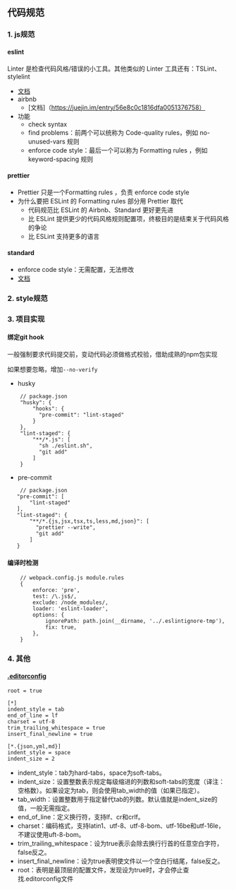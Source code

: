 ## 代码规范
### 1. js规范
#### eslint
Linter 是检查代码风格/错误的小工具。其他类似的 Linter 工具还有：TSLint、stylelint
- [文档](https://cn.eslint.org/)
- airbnb
    - [文档]（https://juejin.im/entry/56e8c0c1816dfa0051376758）
- 功能
    - check syntax
    - find problems：前两个可以统称为 Code-quality rules，例如 no-unused-vars 规则
    - enforce code style：最后一个可以称为 Formatting rules ，例如 keyword-spacing 规则

#### prettier
- Prettier 只是一个Formatting rules ，负责 enforce code style
- 为什么要把 ESLint 的 Formatting rules 部分用 Prettier 取代
    - 代码规范比 ESLint 的 Airbnb、Standard 更好更先进
    - 比 ESLint 提供更少的代码风格规则配置项，终极目的是结束关于代码风格的争论
    - 比 ESLint 支持更多的语言

#### standard
- enforce code style：无需配置，无法修改
- [文档](https://standardjs.com/readme-zhcn.html)

### 2. style规范

### 3. 项目实现
#### 绑定git hook
一般强制要求代码提交前，变动代码必须做格式校验，借助成熟的npm包实现

如果想要忽略，增加`--no-verify`

- husky
```
    // package.json
    "husky": {
        "hooks": {
          "pre-commit": "lint-staged"
        }
    },
    "lint-staged": {
        "**/*.js": [
          "sh ./eslint.sh",
          "git add"
        ]
    }
```
- pre-commit
```
    // package.json
   "pre-commit": [
       "lint-staged"
   ],
   "lint-staged": {
       "**/*.{js,jsx,tsx,ts,less,md,json}": [
         "prettier --write",
         "git add"
       ]
   }
```

#### 编译时检测
```
    // webpack.config.js module.rules
    {
        enforce: 'pre',
        test: /\.js$/,
        exclude: /node_modules/,
        loader: 'eslint-loader',
        options: {
            ignorePath: path.join(__dirname, '../.eslintignore-tmp'),
            fix: true,
        },
    }
```

### 4. 其他
#### [.editorconfig](http://www.alloyteam.com/2014/12/editor-config/)
```
root = true

[*]
indent_style = tab
end_of_line = lf
charset = utf-8
trim_trailing_whitespace = true
insert_final_newline = true

[*.{json,yml,md}]
indent_style = space
indent_size = 2
```
- indent_style：tab为hard-tabs，space为soft-tabs。
- indent_size：设置整数表示规定每级缩进的列数和soft-tabs的宽度（译注：空格数）。如果设定为tab，则会使用tab_width的值（如果已指定）。
- tab_width：设置整数用于指定替代tab的列数。默认值就是indent_size的值，一般无需指定。
- end_of_line：定义换行符，支持lf、cr和crlf。
- charset：编码格式，支持latin1、utf-8、utf-8-bom、utf-16be和utf-16le，不建议使用uft-8-bom。
- trim_trailing_whitespace：设为true表示会除去换行行首的任意空白字符，false反之。
- insert_final_newline：设为true表明使文件以一个空白行结尾，false反之。
- root：表明是最顶层的配置文件，发现设为true时，才会停止查找.editorconfig文件



